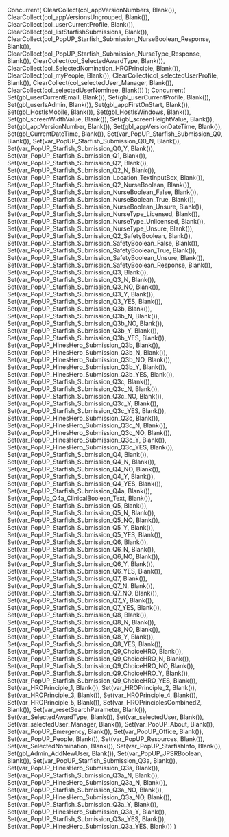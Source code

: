 Concurrent(
    ClearCollect(col_appVersionNumbers, Blank()),
    ClearCollect(col_appVersionsUngrouped, Blank()),
    ClearCollect(col_userCurrentProfile, Blank()),
    ClearCollect(col_listStarfishSubmissions, Blank()),
    ClearCollect(col_PopUP_Starfish_Submission_NurseBoolean_Response, Blank()),
    ClearCollect(col_PopUP_Starfish_Submission_NurseType_Response, Blank()),
    ClearCollect(col_SelectedAwardType, Blank()),
    ClearCollect(col_SelectedNomination_HROPrinciple, Blank()),
    ClearCollect(col_myPeople, Blank()),
    ClearCollect(col_selectedUserProfile, Blank()),
    ClearCollect(col_selectedUser_Manager, Blank()),
    ClearCollect(col_selectedUserNominee, Blank())
);
Concurrent(
    Set(gbl_userCurrentEmail, Blank()),
    Set(gbl_userCurrentProfile, Blank()),
    Set(gbl_userIsAdmin, Blank()),
    Set(gbl_appFirstOnStart, Blank()),
    Set(gbl_HostIsMobile, Blank()),
    Set(gbl_HostIsWindows, Blank()),
    Set(gbl_screenWidthValue, Blank()),
    Set(gbl_screenHeightValue, Blank()),
    Set(gbl_appVersionNumber, Blank()),
    Set(gbl_appVersionDateTime, Blank()),
    Set(gbl_CurrentDateTime, Blank()),
    Set(var_PopUP_Starfish_Submission_Q0, Blank()),
    Set(var_PopUP_Starfish_Submission_Q0_N, Blank()),
    Set(var_PopUP_Starfish_Submission_Q0_Y, Blank()),
    Set(var_PopUP_Starfish_Submission_Q1, Blank()),
    Set(var_PopUP_Starfish_Submission_Q2, Blank()),
    Set(var_PopUP_Starfish_Submission_Q2_N, Blank()),
    Set(var_PopUP_Starfish_Submission_Location_TextInputBox, Blank()),
    Set(var_PopUP_Starfish_Submission_Q2_NurseBoolean, Blank()),
    Set(var_PopUP_Starfish_Submission_NurseBoolean_False, Blank()),
    Set(var_PopUP_Starfish_Submission_NurseBoolean_True, Blank()),
    Set(var_PopUP_Starfish_Submission_NurseBoolean_Unsure, Blank()),
    Set(var_PopUP_Starfish_Submission_NurseType_Licensed, Blank()),
    Set(var_PopUP_Starfish_Submission_NurseType_Unlicensed, Blank()),
    Set(var_PopUP_Starfish_Submission_NurseType_Unsure, Blank()),
    Set(var_PopUP_Starfish_Submission_Q2_SafetyBoolean, Blank()),
    Set(var_PopUP_Starfish_Submission_SafetyBoolean_False, Blank()),
    Set(var_PopUP_Starfish_Submission_SafetyBoolean_True, Blank()),
    Set(var_PopUP_Starfish_Submission_SafetyBoolean_Unsure, Blank()),
    Set(var_PopUP_Starfish_Submission_SafetyBoolean_Response, Blank()),
    Set(var_PopUP_Starfish_Submission_Q3, Blank()),
    Set(var_PopUP_Starfish_Submission_Q3_N, Blank()),
    Set(var_PopUP_Starfish_Submission_Q3_NO, Blank()),
    Set(var_PopUP_Starfish_Submission_Q3_Y, Blank()),
    Set(var_PopUP_Starfish_Submission_Q3_YES, Blank()),
    Set(var_PopUP_Starfish_Submission_Q3b, Blank()),
    Set(var_PopUP_Starfish_Submission_Q3b_N, Blank()),
    Set(var_PopUP_Starfish_Submission_Q3b_NO, Blank()),
    Set(var_PopUP_Starfish_Submission_Q3b_Y, Blank()),
    Set(var_PopUP_Starfish_Submission_Q3b_YES, Blank()),
    Set(var_PopUP_HinesHero_Submission_Q3b, Blank()),
    Set(var_PopUP_HinesHero_Submission_Q3b_N, Blank()),
    Set(var_PopUP_HinesHero_Submission_Q3b_NO, Blank()),
    Set(var_PopUP_HinesHero_Submission_Q3b_Y, Blank()),
    Set(var_PopUP_HinesHero_Submission_Q3b_YES, Blank()),
    Set(var_PopUP_Starfish_Submission_Q3c, Blank()),
    Set(var_PopUP_Starfish_Submission_Q3c_N, Blank()),
    Set(var_PopUP_Starfish_Submission_Q3c_NO, Blank()),
    Set(var_PopUP_Starfish_Submission_Q3c_Y, Blank()),
    Set(var_PopUP_Starfish_Submission_Q3c_YES, Blank()),
    Set(var_PopUP_HinesHero_Submission_Q3c, Blank()),
    Set(var_PopUP_HinesHero_Submission_Q3c_N, Blank()),
    Set(var_PopUP_HinesHero_Submission_Q3c_NO, Blank()),
    Set(var_PopUP_HinesHero_Submission_Q3c_Y, Blank()),
    Set(var_PopUP_HinesHero_Submission_Q3c_YES, Blank()),
    Set(var_PopUP_Starfish_Submission_Q4, Blank()),
    Set(var_PopUP_Starfish_Submission_Q4_N, Blank()),
    Set(var_PopUP_Starfish_Submission_Q4_NO, Blank()),
    Set(var_PopUP_Starfish_Submission_Q4_Y, Blank()),
    Set(var_PopUP_Starfish_Submission_Q4_YES, Blank()),
    Set(var_PopUP_Starfish_Submission_Q4a, Blank()),
    Set(var_PopUp_Q4a_ClinicalBoolean_Text, Blank()),
    Set(var_PopUP_Starfish_Submission_Q5, Blank()),
    Set(var_PopUP_Starfish_Submission_Q5_N, Blank()),
    Set(var_PopUP_Starfish_Submission_Q5_NO, Blank()),
    Set(var_PopUP_Starfish_Submission_Q5_Y, Blank()),
    Set(var_PopUP_Starfish_Submission_Q5_YES, Blank()),
    Set(var_PopUP_Starfish_Submission_Q6, Blank()),
    Set(var_PopUP_Starfish_Submission_Q6_N, Blank()),
    Set(var_PopUP_Starfish_Submission_Q6_NO, Blank()),
    Set(var_PopUP_Starfish_Submission_Q6_Y, Blank()),
    Set(var_PopUP_Starfish_Submission_Q6_YES, Blank()),
    Set(var_PopUP_Starfish_Submission_Q7, Blank()),
    Set(var_PopUP_Starfish_Submission_Q7_N, Blank()),
    Set(var_PopUP_Starfish_Submission_Q7_NO, Blank()),
    Set(var_PopUP_Starfish_Submission_Q7_Y, Blank()),
    Set(var_PopUP_Starfish_Submission_Q7_YES, Blank()),
    Set(var_PopUP_Starfish_Submission_Q8, Blank()),
    Set(var_PopUP_Starfish_Submission_Q8_N, Blank()),
    Set(var_PopUP_Starfish_Submission_Q8_NO, Blank()),
    Set(var_PopUP_Starfish_Submission_Q8_Y, Blank()),
    Set(var_PopUP_Starfish_Submission_Q8_YES, Blank()),
    Set(var_PopUP_Starfish_Submission_Q9_ChoiceHRO, Blank()),
    Set(var_PopUP_Starfish_Submission_Q9_ChoiceHRO_N, Blank()),
    Set(var_PopUP_Starfish_Submission_Q9_ChoiceHRO_NO, Blank()),
    Set(var_PopUP_Starfish_Submission_Q9_ChoiceHRO_Y, Blank()),
    Set(var_PopUP_Starfish_Submission_Q9_ChoiceHRO_YES, Blank()),
    Set(var_HROPrinciple_1, Blank()),
    Set(var_HROPrinciple_2, Blank()),
    Set(var_HROPrinciple_3, Blank()),
    Set(var_HROPrinciple_4, Blank()),
    Set(var_HROPrinciple_5, Blank()),
    Set(var_HROPrinciplesCombined2, Blank()),
    Set(var_resetSearchParameter, Blank()),
    Set(var_SelectedAwardType, Blank()),
    Set(var_selectedUser, Blank()),
    Set(var_selectedUser_Manager, Blank()),
    Set(var_PopUP_About, Blank()),
    Set(var_PopUP_Emergency, Blank()),
    Set(var_PopUP_Office, Blank()),
    Set(var_PopUP_People, Blank()),
    Set(var_PopUP_Resources, Blank()),
    Set(var_SelectedNomination, Blank()),
    Set(var_PopUP_StarfishInfo, Blank()),
    Set(gbl_Admin_AddNewUser, Blank()),
    Set(var_PopUP_JPSRBoolean, Blank()),
    Set(var_PopUP_Starfish_Submission_Q3a, Blank()),
    Set(var_PopUP_HinesHero_Submission_Q3a, Blank()),
    Set(var_PopUP_Starfish_Submission_Q3a_N, Blank()),
    Set(var_PopUP_HinesHero_Submission_Q3a_N, Blank()),
    Set(var_PopUP_Starfish_Submission_Q3a_NO, Blank()),
    Set(var_PopUP_HinesHero_Submission_Q3a_NO, Blank()),
    Set(var_PopUP_Starfish_Submission_Q3a_Y, Blank()),
    Set(var_PopUP_HinesHero_Submission_Q3a_Y, Blank()),
    Set(var_PopUP_Starfish_Submission_Q3a_YES, Blank()),
    Set(var_PopUP_HinesHero_Submission_Q3a_YES, Blank())
)
